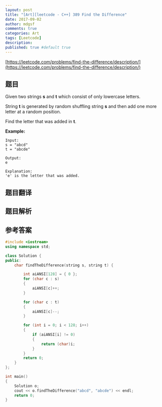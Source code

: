 ```yaml
---
layout: post
title: "[Art][leetcode - C++] 389 Find the Difference"
date: 2017-09-02
author: mdgsf
comments: true
categories: Art
tags: [Leetcode]
description:
published: true #default true
---
```


[https://leetcode.com/problems/find-the-difference/description/](https://leetcode.com/problems/find-the-difference/description/)

## 题目

Given two strings **s** and **t** which consist of only lowercase letters.

String **t** is generated by random shuffling string **s** and then add one more letter at a random position.

Find the letter that was added in **t**.

**Example:**

```
Input:
s = "abcd"
t = "abcde"

Output:
e

Explanation:
'e' is the letter that was added.
```

## 题目翻译

## 题目解析

## 参考答案

```c++
#include <iostream>
using namespace std;

class Solution {
public:
	char findTheDifference(string s, string t) {

		int aiANSI[128] = { 0 };
		for (char c : s)
		{
			aiANSI[c]++;
		}

		for (char c : t)
		{
			aiANSI[c]--;
		}

		for (int i = 0; i < 128; i++)
		{
			if (aiANSI[i] != 0)
			{
				return (char)i;
			}
		}
		return 0;
	}
};

int main()
{
	Solution o;
	cout << o.findTheDifference("abcd", "abcde") << endl;
	return 0;
}
```

